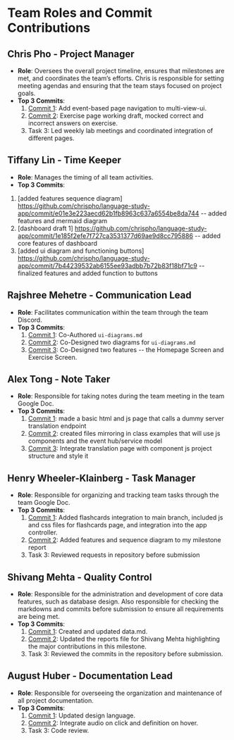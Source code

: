 # Team Roles and Commit Contributions

## Chris Pho - Project Manager
- **Role**: Oversees the overall project timeline, ensures that milestones are met, and coordinates the team’s efforts. Chris is responsible for setting meeting agendas and ensuring that the team stays focused on project goals.
- **Top 3 Commits**:
  1. [Commit 1](https://github.com/chrispho/language-study-app/commit/c0e8a094bacbe94c85597718b07eeed40557dd05): Add event-based page navigation to multi-view-ui.
  2. [Commit 2](https://github.com/chrispho/language-study-app/commit/858229d5d940284088fde9345b2cd9174e247d41): Exercise page working draft, mocked correct and incorrect answers on exercise.
  3. Task 3: Led weekly lab meetings and coordinated integration of different pages.

## Tiffany Lin - Time Keeper
- **Role**: Manages the timing of all team activities.
- **Top 3 Commits**:
 1. [added features sequence diagram] https://github.com/chrispho/language-study-app/commit/e01e3e223aecd62b1fb8963c637a6554be8da744 -- added features and mermaid diagram
 2. [dashboard draft 1] https://github.com/chrispho/language-study-app/commit/1e185f2efe7f727ca3531377d69ae9d8cc795886 -- added core features of dashboard
 3. [added ui diagram and functioning buttons] https://github.com/chrispho/language-study-app/commit/7b44239532ab6155ee93adbb7b72b83f18bf71c9 -- finalized features and added function to buttons


## Rajshree Mehetre - Communication Lead
- **Role**: Facilitates communication within the team through the team Discord.
- **Top 3 Commits**:
  1. [Commit 1](https://github.com/chrispho/language-study-app/commit/cf044946fb293925d858c9eb2d51cc8f8507a773): Co-Authored ``ui-diagrams.md``
  2. [Commit 2](https://github.com/chrispho/language-study-app/commit/fb44a9749d47ae1b0f20d699992b48a81c4f51f2): Co-Designed two diagrams for ``ui-diagrams.md``
  3. [Commit 3](https://github.com/chrispho/language-study-app/commit/2132c628179cc719fd96cea6cee9df54f820d550): Co-Designed two features -- the Homepage Screen and Exercise Screen.



## Alex Tong - Note Taker
- **Role**: Responsible for taking notes during the team meeting in the team Google Doc.
- **Top 3 Commits**:
  1. [Commit 1](https://github.com/chrispho/language-study-app/commit/a4bdca0b20be2668b6930db3363fe7d243b9f818): made a basic html and js page that calls a dummy server translation endpoint
  2. [Commit 2](https://github.com/chrispho/language-study-app/commit/0edb9476564736cc6b7bfc637d9264a883d8fe9d): created files mirroring in class examples that will use js components and the event hub/service model
  3. [Commit 3](https://github.com/chrispho/language-study-app/commit/3077a041435ae5947483e547d1e00c226fc431c9): Integrate translation page with component js project structure and style it 


## Henry Wheeler-Klainberg - Task Manager
- **Role**: Responsible for organizing and tracking team tasks through the team Google Doc.
- **Top 3 Commits**:
  1. [Commit 1](https://github.com/chrispho/language-study-app/commit/97096a2e4e2f1de57982a9e8867f858a871a504f): Added flashcards integration to main branch, included js and css files for flashcards page, and integration into the app controller.
  2. [Commit 2](https://github.com/chrispho/language-study-app/commit/4552a0cb7c14bc5956bbb36340a37632c7c8b861): Added features and sequence diagram to my milestone report
  3. Task 3: Reviewed requests in repository before submission


## Shivang Mehta - Quality Control
- **Role**: Responsible for the administration and development of core data features, such as database design. Also responsible for checking the markdowns and commits before submission to ensure all requirements are being met.
- **Top 3 Commits**:
  1. [Commit 1](https://github.com/chrispho/language-study-app/commit/a8196cbc36c5427ff4a991bac30b20b248a5e2bc): Created and updated data.md.
  2. [Commit 2](https://github.com/chrispho/language-study-app/commit/e25fc3321b0b1e22bfb01fd8ba3cfd8048de61a9): Updated the reports file for Shivang Mehta highlighting the major contributions in this milestone.
  3. Task 3: Reviewed the commits in the repository before submission. 


## August Huber - Documentation Lead
- **Role**: Responsible for overseeing the organization and maintenance of all project documentation.
- **Top 3 Commits**:
  1. [Commit 1](https://github.com/chrispho/language-study-app/commit/e0ad0d4ebcbf88640abc9a4e70207888d078b4ef): Updated design language.
  2. [Commit 2](https://github.com/chrispho/language-study-app/commit/b1c18e7fb966850a994e7a69510f8d59f52d08d7): Integrate audio on click and definition on hover.
  3. Task 3: Code review.
